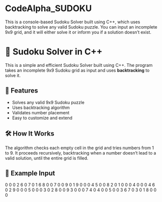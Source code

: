 # CodeAlpha_SUDOKU
This is a console-based Sudoku Solver built using C++, which uses backtracking to solve any valid Sudoku puzzle. You can input an incomplete 9x9 grid, and it will either solve it or inform you if a solution doesn’t exist.

# 🧩 Sudoku Solver in C++

This is a simple and efficient Sudoku Solver built using C++. The program takes an incomplete 9x9 Sudoku grid as input and uses **backtracking** to solve it.

## 📌 Features
- Solves any valid 9x9 Sudoku puzzle
- Uses backtracking algorithm
- Validates number placement
- Easy to customize and extend

## 🛠️ How It Works
The algorithm checks each empty cell in the grid and tries numbers from 1 to 9. It proceeds recursively, backtracking when a number doesn’t lead to a valid solution, until the entire grid is filled.

## 🧮 Example Input
0 0 0 2 6 0 7 0 1
6 8 0 0 7 0 0 9 0
1 9 0 0 0 4 5 0 0
8 2 0 1 0 0 0 4 0
0 0 4 6 0 2 9 0 0
0 5 0 0 0 3 0 2 8
0 0 9 3 0 0 0 7 4
0 4 0 0 5 0 0 3 6
7 0 3 0 1 8 0 0 0
